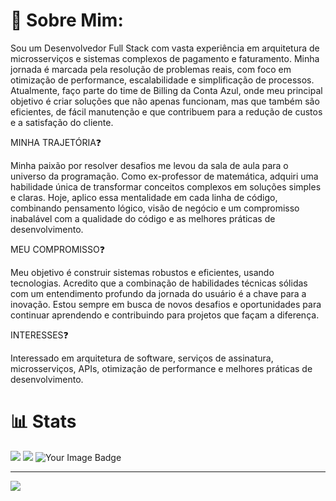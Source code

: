 # 💫 Sobre Mim:

Sou um Desenvolvedor Full Stack com vasta experiência em arquitetura de microsserviços e sistemas complexos de pagamento e faturamento. Minha jornada é marcada pela resolução de problemas reais, com foco em otimização de performance, escalabilidade e simplificação de processos. Atualmente, faço parte do time de Billing da Conta Azul, onde meu principal objetivo é criar soluções que não apenas funcionam, mas que também são eficientes, de fácil manutenção e que contribuem para a redução de custos e a satisfação do cliente.

MINHA TRAJETÓRIA❓

Minha paixão por resolver desafios me levou da sala de aula para o universo da programação. Como ex-professor de matemática, adquiri uma habilidade única de transformar conceitos complexos em soluções simples e claras. Hoje, aplico essa mentalidade em cada linha de código, combinando pensamento lógico, visão de negócio e um compromisso inabalável com a qualidade do código e as melhores práticas de desenvolvimento.

MEU COMPROMISSO❓

Meu objetivo é construir sistemas robustos e eficientes, usando tecnologias. Acredito que a combinação de habilidades técnicas sólidas com um entendimento profundo da jornada do usuário é a chave para a inovação. Estou sempre em busca de novos desafios e oportunidades para continuar aprendendo e contribuindo para projetos que façam a diferença.

INTERESSES❓

Interessado em arquitetura de software, serviços de assinatura, microsserviços, APIs, otimização de performance e melhores práticas de desenvolvimento.


# 📊  Stats
![](https://github-readme-streak-stats.herokuapp.com/?user=LuizFernandesOliveira&theme=dark&border_radius=5.4&locale=pt_BR&card_width=500)
![](https://github-readme-stats.vercel.app/api/top-langs/?username=LuizFernandesOliveira&theme=dark&hide_border=false&include_all_commits=true&count_private=true&layout=compact)
<img src="https://tryhackme-badges.s3.amazonaws.com/lfooficial.png" alt="Your Image Badge" />

---
[![](https://visitcount.itsvg.in/api?id=LuizFernandesOliveira&icon=0&color=0)](https://visitcount.itsvg.in)

<!-- Proudly created with GPRM ( https://gprm.itsvg.in ) -->
